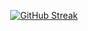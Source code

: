 <p align="center">
    <a href="https://git.io/streak-stats">
        <img src="https://streak-stats.demolab.com?user=&theme=dark&hide_border=true&border_radius=35&date_format=j%20M%5B%20Y%5D&card_width=500&background=75%2CE9E9E9%2C040A50&border=000000CA&stroke=000000CA&ring=0000009C&fire=6A6E97&currStreakNum=6A6E97&sideNums=6A6E97&currStreakLabel=000000BD&sideLabels=000000B3&dates=000000CA&excludeDaysLabel=000000CA" alt="GitHub Streak" />
    </a>
</p>

